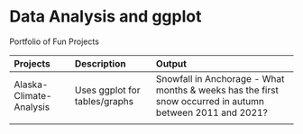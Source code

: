 # Data Analysis and ggplot
 Portfolio of Fun Projects


| Projects  | Description  | Output |
| :------------ |:---------------| :---------------|
| Alaska-Climate-Analysis    | Uses ggplot for tables/graphs  | Snowfall in Anchorage - What months & weeks has the first snow occurred in autumn between 2011 and 2021? |
|  |        |   |

